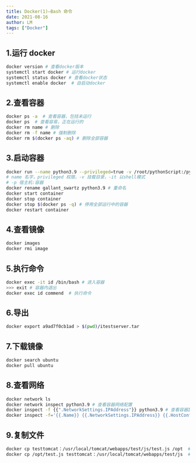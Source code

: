 ```yaml
---
title: Docker(1)—Bash 命令
date: 2021-08-16
author: LM
tags: ["Docker"]
---
```


## 1.运行 docker

```bash
docker version # 查看docker版本
systemctl start docker # 运行docker
systemctl status docker # 查看docker状态
systemctl enable docker  # 自启动docker
```

## 2.查看容器

```bash
docker ps -a  # 查看容器，包括未运行
docker ps  # 查看容易，正在运行的
docker rm name # 删除
docker rm -f name # 强制删除
docker rm $(docker ps -aq) # 删除全部容器 
```

## 3.启动容器

```bash
docker run --name python3.9 --privileged=true -v /root/pythonScript:/pythonScript -it python /bin/bash
# name 名字，privileged 权限，-v 挂载目录，-it 以shell模式
# -p 宿主机:容器
docker rename gallant_swartz python3.9 # 重命名
docker start container
docker stop container
docker stop $(docker ps -q) # 停用全部运行中的容器
docker restart container
```

## 4.查看镜像

```bash
docker images
docker rmi image
```

## 5.执行命令

```bash
docker exec -it id /bin/bash # 进入容器
>>> exit # 容器内退出
docker exec id commend  # 执行命令
```

## 6.导出

```bash
docker export a9ad7f0cb1ad > $(pwd)/itestserver.tar
```

## 7.下载镜像

```bash
docker search ubuntu
docker pull ubuntu
```

## 8.查看网络

```bash
docker network ls
docker network inspect python3.9 # 查看容器网络配置
docker inspect -f {{".NetworkSettings.IPAddress"}} python3.9 # 查看容器IP
docker inspect -f='{{.Name}} {{.NetworkSettings.IPAddress}} {{.HostConfig.PortBindings}}' $(docker ps -aq) # 列出所有容器对应的名称，端口，及IP
```

## 9.复制文件

```bash
docker cp testtomcat：/usr/local/tomcat/webapps/test/js/test.js /opt  # 从容器里面拷文件到宿主机
docker cp /opt/test.js testtomcat：/usr/local/tomcat/webapps/test/js  # 从宿主机拷文件到容器里面
```

